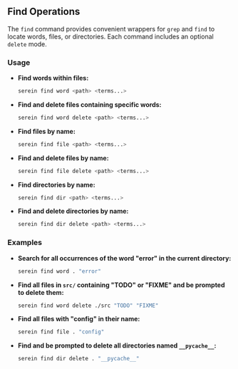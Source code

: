 ## Find Operations

The `find` command provides convenient wrappers for `grep` and `find` to locate words, files, or directories. Each command includes an optional `delete` mode.

### Usage

*   **Find words within files:**
    ```bash
    serein find word <path> <terms...>
    ```

*   **Find and delete files containing specific words:**
    ```bash
    serein find word delete <path> <terms...>
    ```

*   **Find files by name:**
    ```bash
    serein find file <path> <terms...>
    ```

*   **Find and delete files by name:**
    ```bash
    serein find file delete <path> <terms...>
    ```

*   **Find directories by name:**
    ```bash
    serein find dir <path> <terms...>
    ```

*   **Find and delete directories by name:**
    ```bash
    serein find dir delete <path> <terms...>
    ```

### Examples

*   **Search for all occurrences of the word "error" in the current directory:**
    ```bash
    serein find word . "error"
    ```

*   **Find all files in `src/` containing "TODO" or "FIXME" and be prompted to delete them:**
    ```bash
    serein find word delete ./src "TODO" "FIXME"
    ```

*   **Find all files with "config" in their name:**
    ```bash
    serein find file . "config"
    ```

*   **Find and be prompted to delete all directories named `__pycache__`:**
    ```bash
    serein find dir delete . "__pycache__"
    ```